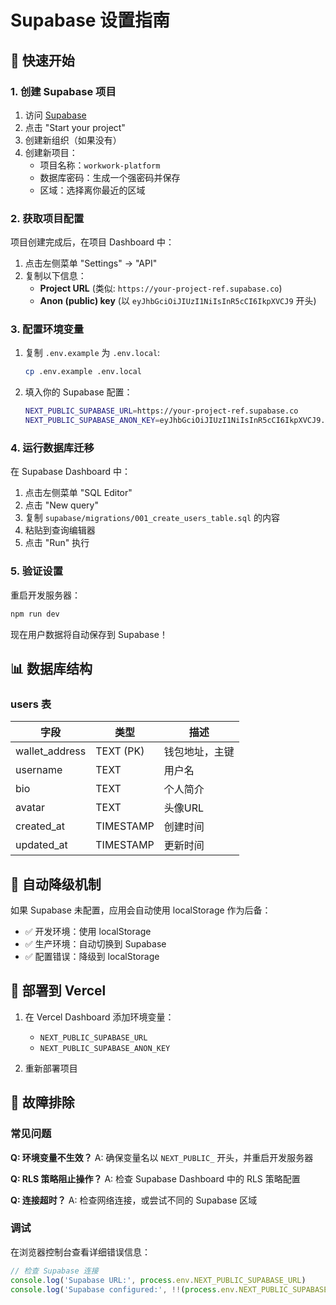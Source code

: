 # Supabase 设置指南

## 🚀 快速开始

### 1. 创建 Supabase 项目

1. 访问 [Supabase](https://supabase.com)
2. 点击 "Start your project"
3. 创建新组织（如果没有）
4. 创建新项目：
   - 项目名称：`workwork-platform`
   - 数据库密码：生成一个强密码并保存
   - 区域：选择离你最近的区域

### 2. 获取项目配置

项目创建完成后，在项目 Dashboard 中：

1. 点击左侧菜单 "Settings" → "API"
2. 复制以下信息：
   - **Project URL** (类似: `https://your-project-ref.supabase.co`)
   - **Anon (public) key** (以 `eyJhbGciOiJIUzI1NiIsInR5cCI6IkpXVCJ9` 开头)

### 3. 配置环境变量

1. 复制 `.env.example` 为 `.env.local`:
   ```bash
   cp .env.example .env.local
   ```

2. 填入你的 Supabase 配置：
   ```bash
   NEXT_PUBLIC_SUPABASE_URL=https://your-project-ref.supabase.co
   NEXT_PUBLIC_SUPABASE_ANON_KEY=eyJhbGciOiJIUzI1NiIsInR5cCI6IkpXVCJ9...
   ```

### 4. 运行数据库迁移

在 Supabase Dashboard 中：

1. 点击左侧菜单 "SQL Editor"
2. 点击 "New query"
3. 复制 `supabase/migrations/001_create_users_table.sql` 的内容
4. 粘贴到查询编辑器
5. 点击 "Run" 执行

### 5. 验证设置

重启开发服务器：
```bash
npm run dev
```

现在用户数据将自动保存到 Supabase！

## 📊 数据库结构

### users 表
| 字段 | 类型 | 描述 |
|------|------|------|
| wallet_address | TEXT (PK) | 钱包地址，主键 |
| username | TEXT | 用户名 |
| bio | TEXT | 个人简介 |
| avatar | TEXT | 头像URL |
| created_at | TIMESTAMP | 创建时间 |
| updated_at | TIMESTAMP | 更新时间 |

## 🔄 自动降级机制

如果 Supabase 未配置，应用会自动使用 localStorage 作为后备：

- ✅ 开发环境：使用 localStorage
- ✅ 生产环境：自动切换到 Supabase
- ✅ 配置错误：降级到 localStorage

## 🚀 部署到 Vercel

1. 在 Vercel Dashboard 添加环境变量：
   - `NEXT_PUBLIC_SUPABASE_URL`
   - `NEXT_PUBLIC_SUPABASE_ANON_KEY`

2. 重新部署项目

## 🔧 故障排除

### 常见问题

**Q: 环境变量不生效？**
A: 确保变量名以 `NEXT_PUBLIC_` 开头，并重启开发服务器

**Q: RLS 策略阻止操作？**
A: 检查 Supabase Dashboard 中的 RLS 策略配置

**Q: 连接超时？**
A: 检查网络连接，或尝试不同的 Supabase 区域

### 调试

在浏览器控制台查看详细错误信息：
```javascript
// 检查 Supabase 连接
console.log('Supabase URL:', process.env.NEXT_PUBLIC_SUPABASE_URL)
console.log('Supabase configured:', !!(process.env.NEXT_PUBLIC_SUPABASE_URL && process.env.NEXT_PUBLIC_SUPABASE_ANON_KEY))
```